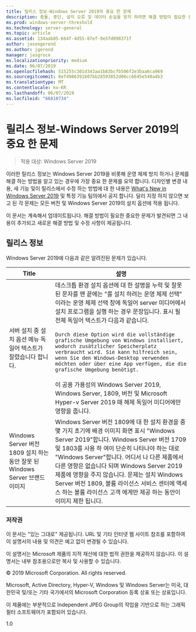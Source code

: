 ```yaml
---
title: 릴리스 정보-Windows Server 2019의 중요 한 문제
description: 충돌, 중단, 설치 오류 및 데이터 손실을 방지 하려면 해결 방법이 필요한 중요 한 문제 요약
ms.prod: windows-server-threshold
ms.technology: server-general
ms.topic: article
ms.assetid: 134aab85-664f-4d55-87ef-9e5fd098371f
author: jasongerend
ms.author: jgerend
manager: jasgroce
ms.localizationpriority: medium
ms.date: 06/07/2019
ms.openlocfilehash: 515255c301d343aa1b83bcfb506f2e3baa6ca969
ms.sourcegitcommit: 6ef4986391607bb28593852d06cc6645e548a4b3
ms.translationtype: MT
ms.contentlocale: ko-KR
ms.lasthandoff: 06/07/2019
ms.locfileid: "66810734"
---
```

# <a name="release-notes---important-issues-in-windows-server-2019"></a>릴리스 정보-Windows Server 2019의 중요 한 문제

>적용 대상: Windows Server 2019

이러한 릴리스 정보는 Windows Server 2019을 비롯해 운영 체제 방지 하거나 문제를 해결 하는 방법을 알고 있는 경우에 가장 중요 한 문제를 요약 합니다. 디자인별 변경 내용, 새 기능 및이 릴리스에서 수정 하는 방법에 대 한 내용은 [What's New in Windows Server 2019](whats-new-19.md) 및 특정 기능 팀의에서 공지 합니다. 달리 지정 하지 않으면 보고 된 각 문제는 모든 버전 및 Windows Server 2019의 설치 옵션에 적용 됩니다.  

이 문서는 계속해서 업데이트됩니다. 해결 방법이 필요한 중요한 문제가 발견되면 그 내용이 추가되고 새로운 해결 방법 및 수정 사항이 제공됩니다.  

## <a name="release-notes"></a>릴리스 정보

Windows Server 2019에 다음과 같은 알려진된 문제가 있습니다.

| Title         | 설명                            |
| -----         | -----------                            |
| 서버 설치 중 설치 옵션 메뉴 독일어 텍스트가 잘렸습니다 합니다. | 데스크톱 환경 설치 옵션에 대 한 설명을 누락 및 잘못 된 문자를 맨 끝에는 "를 설치 하려는 운영 체제 선택" 이라는 운영 체제 선택 창에 독일어 server 미디어에서 설치 프로그램을 실행 하는 경우 문장입니다. 표시 될 전체 독일어 텍스트가 다음과 같습니다.<br/>      <br/>`Durch diese Option wird die vollständige grafische Umgebung von Windows installiert, wodurch zusätzlicher Speicherplatz verbraucht wird. Sie kann hilfreich sein, wenn Sie den Windows-Desktop verwenden möchten oder über eine App verfügen, die die grafische Umgebung benötigt.` <br><br>이 공용 가용성의 Windows Server 2019, Windows Server, 1809, 버전 및 Microsoft Hyper-v Server 2019 때 해제 독일어 미디어에만 영향을 줍니다.|
| Windows Server 버전 1809 설치 하는 동안 잘못 된 Windows Server 브랜드 이미지 | Windows Server 버전 1809에 대 한 설치 환경을 중 몇 가지 초기에 배경 이미지 화면 표시 &quot;Windows Server 2019&quot;합니다.  Windows Server 버전 1709 및 1803를 사용 하 여이 단순히 나타나야 하는 대로 &quot;Windows Server&quot;합니다.  어디서 나 다른 제품에서 다른 영향은 없습니다 되며 Windows Server 2019 제품에 영향을 주지 않습니다.  문제는 설치 Windows Server 버전 1809, 볼륨 라이선스 서비스 센터에 액세스 하는 볼륨 라이선스 고객 에게만 제공 하는 동안이 이미지 제한 됩니다.<br/> |

### <a name="copyright"></a>저작권

이 문서는 "있는 그대로" 제공됩니다. URL 및 기타 인터넷 웹 사이트 참조를 포함하여 이 설명서의 내용 및 의견은 예고 없이 변경될 수 있습니다.  

이 설명서는 Microsoft 제품의 지적 재산에 대한 법적 권한을 제공하지 않습니다. 이 설명서는 내부 참조용으로만 복사 및 사용할 수 있습니다.

&copy; 2019 Microsoft Corporation. All rights reserved.  

Microsoft, Active Directory, Hyper-V, Windows 및 Windows Server는 미국, 대한민국 및/또는 기타 국가에서의 Microsoft Corporation 등록 상표 또는 상표입니다.  

이 제품에는 부분적으로 Independent JPEG Group의 작업을 기반으로 하는 그래픽 필터 소프트웨어가 포함되어 있습니다.  


1.0  
